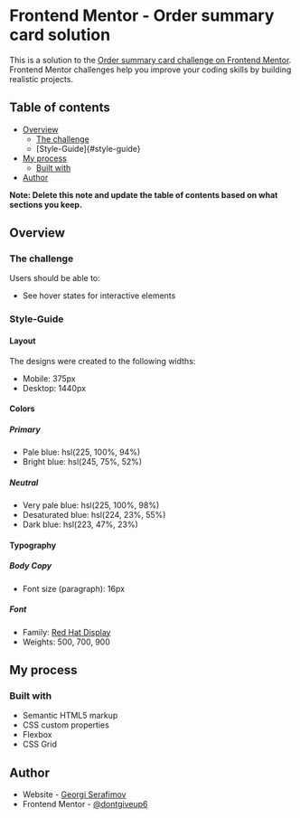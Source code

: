 # Frontend Mentor - Order summary card solution

This is a solution to the [Order summary card challenge on Frontend Mentor](https://www.frontendmentor.io/challenges/order-summary-component-QlPmajDUj). Frontend Mentor challenges help you improve your coding skills by building realistic projects.

## Table of contents

- [Overview](#overview)
  - [The challenge](#the-challenge)
  - [Style-Guide]{#style-guide}
- [My process](#my-process)
  - [Built with](#built-with)
- [Author](#author)

**Note: Delete this note and update the table of contents based on what sections you keep.**

## Overview

### The challenge

Users should be able to:

- See hover states for interactive elements

### Style-Guide

#### Layout

The designs were created to the following widths:

- Mobile: 375px
- Desktop: 1440px

#### Colors

##### Primary

- Pale blue: hsl(225, 100%, 94%)
- Bright blue: hsl(245, 75%, 52%)

##### Neutral

- Very pale blue: hsl(225, 100%, 98%)
- Desaturated blue: hsl(224, 23%, 55%)
- Dark blue: hsl(223, 47%, 23%)

#### Typography

##### Body Copy

- Font size (paragraph): 16px

##### Font

- Family: [Red Hat Display](https://fonts.google.com/specimen/Red+Hat+Display)
- Weights: 500, 700, 900

## My process

### Built with

- Semantic HTML5 markup
- CSS custom properties
- Flexbox
- CSS Grid

## Author

- Website - [Georgi Serafimov](https://www.linkedin.com/in/georgi-serafimov-a03b58176/)
- Frontend Mentor - [@dontgiveup6](https://www.frontendmentor.io/profile/dontgiveup6)
